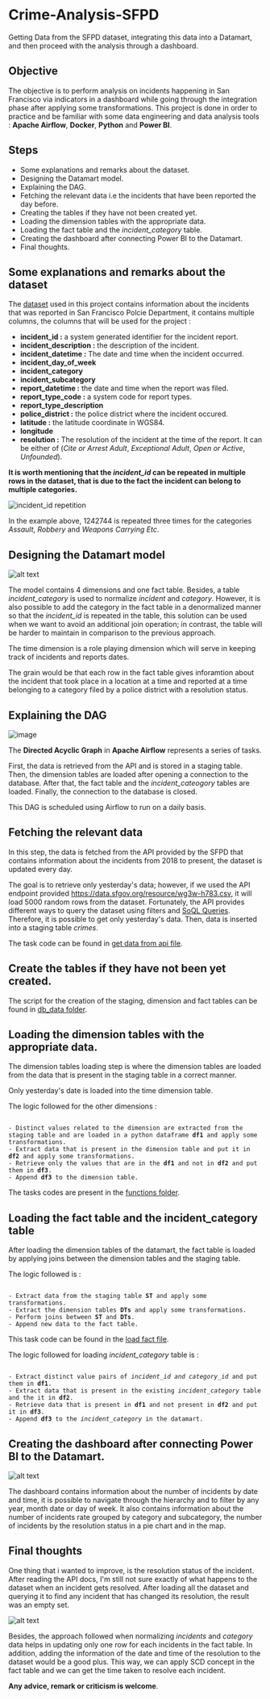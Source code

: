 # Crime-Analysis-SFPD
Getting Data from the SFPD dataset, integrating this data into a Datamart, and then proceed with the analysis through a dashboard.

## Objective
The objective is to perform analysis on incidents happening in San Francisco via indicators in a dashboard while going through the integration phase after applying some transformations. This project is done in order to practice and be familiar with some data engineering and data analysis tools : **Apache Airflow**, **Docker**, **Python** and **Power BI**.

## Steps
* Some explanations and remarks about the dataset. 
* Designing the Datamart model. 
* Explaining the DAG.
* Fetching the relevant data i.e the incidents that have been reported the day before.
* Creating the tables if they have not been created yet.
* Loading the dimension tables with the appropriate data.
* Loading the fact table and the *incident_category* table.
* Creating the dashboard after connecting Power BI to the Datamart.
* Final thoughts.

## Some explanations and remarks about the dataset
The [dataset](https://data.sfgov.org/Public-Safety/Police-Department-Incident-Reports-2018-to-Present/wg3w-h783/data "link to SFPD dataset") used in this project contains information about the incidents that was reported in San Francisco Polcie Department, it contains multiple columns, the columns that will be used for the project :

* **incident_id :**  a system generated identifier for the incident report. 
* **incident_description :** the description of the incident.
* **incident_datetime :** The date and time when the incident occurred.
* **incident_day_of_week**
* **incident_category**
* **incident_subcategory**
* **report_datetime :** the date and time when the report was filed.
* **report_type_code :** a system code for report types.
* **report_type_description**
* **police_district :** the police district where the incident occured.
* **latitude :** the latitude coordinate in WGS84.
* **longitude**
* **resolution :** The resolution of the incident at the time of the report. It can be either of (*Cite or Arrest Adult*, *Exceptional Adult*, *Open or Active*, *Unfounded*).

**It is worth mentioning that the *incident_id* can be repeated in multiple rows in the dataset, that is due to the fact the incident can belong to multiple categories.** 


<picture>
<img alt="incident_id repetition" src="https://user-images.githubusercontent.com/48518599/218886739-8c63bdf9-4314-4eba-884b-2a2bec3b8bde.png">
</picture>


In the example above, 1242744 is repeated three times for the categories *Assault*, *Robbery* and *Weapons Carrying Etc*.




## Designing the Datamart model
![alt text](https://github.com/HazemAbdesamed/Crime-Analysis-SFDP/blob/main/incidents_dimensional_modeling.png "Datamart model")

The model contains 4 dimensions and one fact table. Besides, a table *incident_category* is used to normalize *incident* and *category*. However, it is also possible to add the category in the fact table in a denormalized manner so that the *incident_id* is repeated in the table, this solution can be used when we want to avoid an additional join operation; in contrast, the table will be harder to maintain in comparison to the previous approach.

The time dimension is a role playing dimension which will serve in keeping track of incidents and reports dates. 

The grain would be that each row in the fact table gives inforamtion about the incident that took place in a location at a time and reported at a time belonging to a category filed by a police district with a resolution status.


## Explaining the DAG
![image](https://user-images.githubusercontent.com/48518599/218859031-971ac83c-e1a2-44fe-9f46-e88ab5aa62b4.png "DAG")

The **Directed Acyclic Graph** in **Apache Airflow** represents a series of tasks.

First, the data is retrieved from the API and is stored in a staging table. Then, the dimension tables are loaded after opening a connection to the database. After that, the fact table and the *incident_cateogory* tables are loaded. Finally, the connection to the database is closed.

This DAG is scheduled using Airflow to run on a daily basis.

## Fetching the relevant data

In this step, the data is fetched from the API provided by the SFPD that contains information about the incidents from 2018 to present, the dataset is updated every day.

The goal is to retrieve only yesterday's data; however, if we used the API endpoint provided https://data.sfgov.org/resource/wg3w-h783.csv, it will load 5000 random rows from the dataset. Fortunately, the API provides different ways to query the dataset using filters and [SoQL Queries](https://dev.socrata.com/docs/queries/ "click for more details on it"). Therefore, it is possible to get only yesterday's data. Then, data is inserted into a staging table *crimes*.

The task code can be found in [get data from api file](https://github.com/HazemAbdesamed/Crime-Analysis-SFDP/blob/main/dags/functions/get_data_from_api.py).

## Create the tables if they have not been yet created.

The script for the creation of the staging, dimension and fact tables can be found in [db_data folder](https://github.com/HazemAbdesamed/Crime-Analysis-SFDP/tree/main/db_data).

## Loading the dimension tables with the appropriate data.

The dimension tables loading step is where the dimension tables are loaded from the data that is present in the staging table in a correct manner.

Only yesterday's date is loaded into the time dimension table.

The logic followed for the other dimensions : 
<pre><code>
- Distinct values related to the dimension are extracted from the staging table and are loaded in a python dataframe <b>df1</b> and apply some transformations.
- Extract data that is present in the dimension table and put it in <b>df2</b> and apply some transformations.
- Retrieve only the values that are in the <b>df1</b> and not in <b>df2</b> and put them in <b>df3</b>.
- Append <b>df3</b> to the dimension table.
</pre></code>
The tasks codes are present in the [functions folder](https://github.com/HazemAbdesamed/Crime-Analysis-SFDP/tree/main/dags/functions).

## Loading the fact table and the incident_category table
After loading the dimension tables of the datamart, the fact table is loaded by applying joins between the dimension tables and the staging table.

The logic followed is :
<pre><code>
- Extract data from the staging table <b>ST</b> and apply some transformations.
- Extract the dimension tables <b>DTs</b> and apply some transformations.
- Perform joins between <b>ST</b> and <b>DTs</b>.
- Append new data to the fact table.
</pre></code>
This task code can be found in the [load fact file](https://github.com/HazemAbdesamed/Crime-Analysis-SFDP/tree/main/dags/functions/load_fact.py).

The logic followed for loading *incident_category* table is :
<pre><code>
- Extract distinct value pairs of <i>incident_id</i> <i>and category_id</i> and put them in <b>df1</b>.
- Extract data that is present in the existing <i>incident_category</i> table and the it in <b>df2</b>.
- Retrieve data that is present in <b>df1</b> and not present in <b>df2</b> and put it in <b>df3</b>.
- Append <b>df3</b> to the <i>incident_category</i> in the datamart.
</pre></code>

## Creating the dashboard after connecting Power BI to the Datamart.
![alt text](https://user-images.githubusercontent.com/48518599/218880103-90f62a5a-90f4-431f-a89d-b71bfb1f059e.png)

The dashboard contains information about the number of incidents by date and time, it is possible to navigate through the hierarchy and to filter by any year, month date or day of week. It also contains information about the number of incidents rate grouped by category and subcategory, the number of incidents by the resolution status in a pie chart and in the map.

## Final thoughts
One thing that i wanted to improve, is the resolution status of the incident. After reading the API docs, I'm still not sure exactly of what happens to the dataset when an incident gets resolved. After loading all the dataset and querying it to find any incident that has changed its resolution, the result was an empty set.

![alt text](https://user-images.githubusercontent.com/48518599/218883787-631531e7-3db9-4b14-b6dc-32005c3af849.png "no incident has changed its resolution in the dataset")

Besides, the approach followed when normalizing *incidents* and *category* data helps in updating only one row for each incidents in the fact table. In addition, adding the information of the date and time of the resolution to the dataset would be a good plus. This way, we can apply SCD concept in the fact table and we can get the time taken to resolve each incident.

**Any advice, remark or criticism is welcome**.










